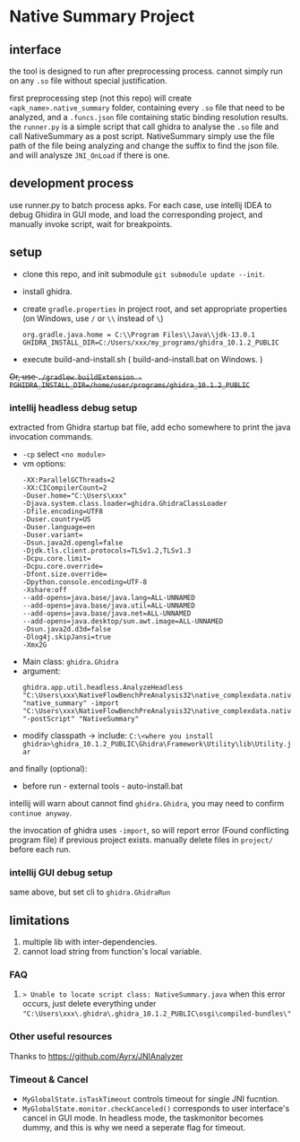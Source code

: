 # Native Summary Project

## interface

the tool is designed to run after preprocessing process. cannot simply run on any `.so` file without special justification.

first preprocessing step (not this repo) will create `<apk_name>.native_summary` folder, containing every `.so` file that need to be analyzed, and a `.funcs.json` file containing static binding resolution results. the `runner.py` is a simple script that call ghidra to analyse the `.so` file and call NativeSummary as a post script. NativeSummary simply use the file path of the file being analyzing and change the suffix to find the json file. and will analysze `JNI_OnLoad` if there is one.

## development process

use runner.py to batch process apks. For each case, use intellij IDEA to debug Ghidira in GUI mode, and load the corresponding project, and manually invoke script, wait for breakpoints.

## setup

+ clone this repo, and init submodule `git submodule update --init`.

+ install ghidra.

+ create `gradle.properties` in project root, and set appropriate properties (on Windows, use `/` or `\\` instead of `\`)

    ```
    org.gradle.java.home = C:\\Program Files\\Java\\jdk-13.0.1
    GHIDRA_INSTALL_DIR=C:/Users/xxx/my_programs/ghidra_10.1.2_PUBLIC
    ```
+ execute build-and-install.sh ( build-and-install.bat on Windows. )

~~Or, use `./gradlew buildExtension -PGHIDRA_INSTALL_DIR=/home/user/programs/ghidra_10.1.2_PUBLIC`~~

### intellij headless debug setup

extracted from Ghidra startup bat file, add echo somewhere to print the java invocation commands.

+ `-cp` select `<no module>`
+ vm options:
  ```
  -XX:ParallelGCThreads=2
  -XX:CICompilerCount=2
  -Duser.home="C:\Users\xxx"
  -Djava.system.class.loader=ghidra.GhidraClassLoader
  -Dfile.encoding=UTF8
  -Duser.country=US
  -Duser.language=en
  -Duser.variant=
  -Dsun.java2d.opengl=false
  -Djdk.tls.client.protocols=TLSv1.2,TLSv1.3
  -Dcpu.core.limit=
  -Dcpu.core.override=
  -Dfont.size.override=
  -Dpython.console.encoding=UTF-8
  -Xshare:off
  --add-opens=java.base/java.lang=ALL-UNNAMED
  --add-opens=java.base/java.util=ALL-UNNAMED
  --add-opens=java.base/java.net=ALL-UNNAMED
  --add-opens=java.desktop/sun.awt.image=ALL-UNNAMED
  -Dsun.java2d.d3d=false
  -Dlog4j.skipJansi=true
  -Xmx2G
  ```
+ Main class: `ghidra.Ghidra`
+ argument:
  ```
  ghidra.app.util.headless.AnalyzeHeadless "C:\Users\xxx\NativeFlowBenchPreAnalysis32\native_complexdata.native_summary\project" "native_summary" -import "C:\Users\xxx\NativeFlowBenchPreAnalysis32\native_complexdata.native_summary\libdata.so" "-postScript" "NativeSummary"
  ```
+ modify classpath -> include: `C:\<where you install ghidra>\ghidra_10.1.2_PUBLIC\Ghidra\Framework\Utility\lib\Utility.jar`

and finally (optional): 

+ before run - external tools - auto-install.bat

intellij will warn about cannot find `ghidra.Ghidra`, you may need to confirm `continue anyway`.

the invocation of ghidra uses `-import`, so will report error (Found conflicting program file) if previous project exists. 
manually delete files in `project/` before each run.


### intellij GUI debug setup

same above, but set cli to `ghidra.GhidraRun`

## limitations

1. multiple lib with inter-dependencies.
1. cannot load string from function's local variable.

### FAQ

1. `> Unable to locate script class: NativeSummary.java` when this error occurs, just delete everything under `"C:\Users\xxx\.ghidra\.ghidra_10.1.2_PUBLIC\osgi\compiled-bundles\"`

### Other useful resources

Thanks to https://github.com/Ayrx/JNIAnalyzer 

### Timeout & Cancel

- `MyGlobalState.isTaskTimeout` controls timeout for single JNI fucntion.
- `MyGlobalState.monitor.checkCanceled()` corresponds to user interface's cancel in GUI mode. In headless mode, the taskmonitor becomes dummy, and this is why we need a seperate flag for timeout.

